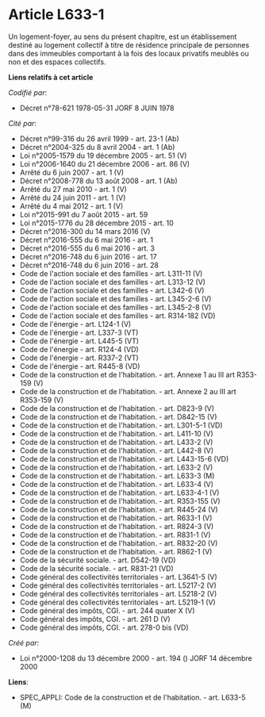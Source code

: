 # Article L633-1

Un logement-foyer, au sens du présent chapitre, est un établissement destiné au logement collectif à titre de résidence
principale de personnes dans des immeubles comportant à la fois des locaux privatifs meublés ou non et des espaces
collectifs.

**Liens relatifs à cet article**

_Codifié par_:

  - Décret n°78-621 1978-05-31 JORF 8 JUIN 1978

_Cité par_:

  - Décret n°99-316 du 26 avril 1999 - art. 23-1 (Ab)
  - Décret n°2004-325 du 8 avril 2004 - art. 1 (Ab)
  - Loi n°2005-1579 du 19 décembre 2005 - art. 51 (V)
  - Loi n°2006-1640 du 21 décembre 2006 - art. 86 (V)
  - Arrêté du 6 juin 2007 - art. 1 (V)
  - Décret n°2008-778 du 13 août 2008 - art. 1 (Ab)
  - Arrêté du 27 mai 2010 - art. 1 (V)
  - Arrêté du 24 juin 2011 - art. 1 (V)
  - Arrêté du 4 mai 2012 - art. 1 (V)
  - Loi n°2015-991 du 7 août 2015 - art. 59
  - Loi n°2015-1776 du 28 décembre 2015 - art. 10
  - Décret n°2016-300 du 14 mars 2016 (V)
  - Décret n°2016-555 du 6 mai 2016 - art. 1
  - Décret n°2016-555 du 6 mai 2016 - art. 3
  - Décret n°2016-748 du 6 juin 2016 - art. 17
  - Décret n°2016-748 du 6 juin 2016 - art. 28
  - Code de l'action sociale et des familles - art. L311-11 (V)
  - Code de l'action sociale et des familles - art. L313-12 (V)
  - Code de l'action sociale et des familles - art. L342-6 (V)
  - Code de l'action sociale et des familles - art. L345-2-6 (V)
  - Code de l'action sociale et des familles - art. L345-2-8 (V)
  - Code de l'action sociale et des familles - art. R314-182 (VD)
  - Code de l'énergie - art. L124-1 (V)
  - Code de l'énergie - art. L337-3 (VT)
  - Code de l'énergie - art. L445-5 (VT)
  - Code de l'énergie - art. R124-4 (VD)
  - Code de l'énergie - art. R337-2 (VT)
  - Code de l'énergie - art. R445-8 (VD)
  - Code de la construction et de l'habitation. - art. Annexe 1 au III art R353-159 (V)
  - Code de la construction et de l'habitation. - art. Annexe 2 au III art R353-159 (V)
  - Code de la construction et de l'habitation. - art. D823-9 (V)
  - Code de la construction et de l'habitation. - art. D842-15 (V)
  - Code de la construction et de l'habitation. - art. L301-5-1 (VD)
  - Code de la construction et de l'habitation. - art. L411-10 (V)
  - Code de la construction et de l'habitation. - art. L433-2 (V)
  - Code de la construction et de l'habitation. - art. L442-8 (V)
  - Code de la construction et de l'habitation. - art. L443-15-6 (VD)
  - Code de la construction et de l'habitation. - art. L633-2 (V)
  - Code de la construction et de l'habitation. - art. L633-3 (M)
  - Code de la construction et de l'habitation. - art. L633-4 (V)
  - Code de la construction et de l'habitation. - art. L633-4-1 (V)
  - Code de la construction et de l'habitation. - art. R353-155 (V)
  - Code de la construction et de l'habitation. - art. R445-24 (V)
  - Code de la construction et de l'habitation. - art. R633-1 (V)
  - Code de la construction et de l'habitation. - art. R824-3 (V)
  - Code de la construction et de l'habitation. - art. R831-1 (V)
  - Code de la construction et de l'habitation. - art. R832-20 (V)
  - Code de la construction et de l'habitation. - art. R862-1 (V)
  - Code de la sécurité sociale. - art. D542-19 (VD)
  - Code de la sécurité sociale. - art. R831-21 (VD)
  - Code général des collectivités territoriales - art. L3641-5 (V)
  - Code général des collectivités territoriales - art. L5217-2 (V)
  - Code général des collectivités territoriales - art. L5218-2 (V)
  - Code général des collectivités territoriales - art. L5219-1 (V)
  - Code général des impôts, CGI. - art. 244 quater X (V)
  - Code général des impôts, CGI. - art. 261 D (V)
  - Code général des impôts, CGI. - art. 278-0 bis (VD)

_Créé par_:

  - Loi n°2000-1208 du 13 décembre 2000 - art. 194 () JORF 14 décembre 2000

**Liens**:

  - SPEC_APPLI: Code de la construction et de l'habitation. - art. L633-5 (M)
